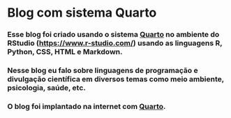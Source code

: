 # Blog com sistema Quarto

### Esse blog foi criado usando o sistema [Quarto](https://quarto.org/) no ambiente do RStudio (https://www.r-studio.com/) usando as linguagens R, Python, CSS, HTML e Markdown.

### Nesse blog eu falo sobre linguagens de programação e divulgação científica em diversos temas como meio ambiente, psicologia, saúde, etc.

### O blog foi implantado na internet com [Quarto](https://quarto.org/).
